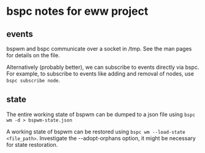 # bspc notes for eww project

## events

bspwm and bspc communicate over a socket in /tmp. See the man
pages for details on the file.

Alternatively (probably better), we can subscribe to events
directly via bspc. For example, to subscribe to events like
adding and removal of nodes, use `bspc subscribe node`.

## state

The entire working state of bspwm can be dumped to a json file
using `bspc wm -d > bspwm-state.json`

A working state of bspwm can be restored using `bspc wm
--load-state <file_path>`. Investigate the --adopt-orphans
option, it might be necessary for state restoration.

